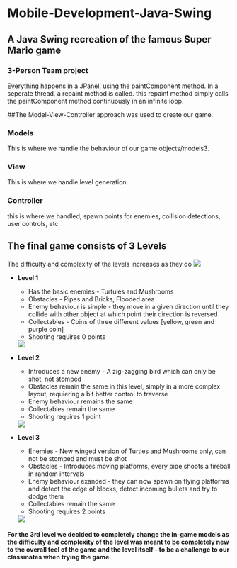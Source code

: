 # Mobile-Development-Java-Swing
## A Java Swing recreation of the famous Super Mario game
### 3-Person Team project

Everything happens in a JPanel, using the paintComponent method. 
In a seperate thread, a repaint method is called. this repaint method simply calls the paintComponent method continuously in an infinite loop.

##The Model-View-Controller approach was used to create our game. 
### Models
This is where we handle the behaviour of our game objects/models3.

### View
This is where we handle level generation.

### Controller
this is where we handled, spawn points for enemies, collision detections, user controls, etc



## The final game consists of 3 Levels
The difficulty and complexity of the levels increases as they do
<img src="https://imgur.com/KAWUO5Cg.png">

* **Level 1**
  * Has the basic enemies - Turtules and Mushrooms
  * Obstacles - Pipes and Bricks, Flooded area
  * Enemy behaviour is simple - they move in a given direction until they collide with other object at which point their direction is reversed
  * Collectables - Coins of three different values [yellow, green and purple coin]
  * Shooting requires 0 points
  <img src="https://imgur.com/eOQ8AxE.png">

* **Level 2**
  * Introduces a new enemy - A zig-zagging bird which can only be shot, not stomped
  * Obstacles remain the same in this level, simply in a more complex layout, requiering a bit better control to traverse
  * Enemy behaviour remains the same
  * Collectables remain the same
  * Shooting requires 1 point
  <img src="https://imgur.com/oZpKChz.png">
    
* **Level 3**
  * Enemies - New winged version of Turtles and Mushrooms only, can not be stomped and must be shot
  * Obstacles - Introduces moving platforms, every pipe shoots a fireball in random intervals
  * Enemy behaviour exanded - they can now spawn on flying platforms and detect the edge of blocks, detect incoming bullets and try to dodge them
  * Collectables remain the same
  * Shooting requires 2 points
  <img src="https://imgur.com/evba9II.png">

#### For the 3rd level we decided to completely change the in-game models as the difficulty and complexity of the level was meant to be completely new to the overall feel of the game and the level itself - to be a challenge to our classmates when trying the game
